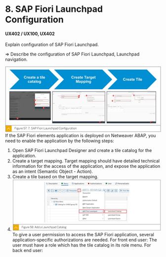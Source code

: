 # 8. SAP Fiori Launchpad Configuration

#### UX402 / UX100, UX402

Explain configuration of SAP Fiori Launchpad.

=> Describe the configuration of SAP Fiori Launchpad, Launchpad navigation.









![launchpadconfig1](img/launchpadconfig1.png)
If the SAP Fiori elements application is deployed on Netweaver ABAP, you need to enable the 
application by the following steps:

1. Open SAP Fiori Launchpad Designer and create a tile catalog for the application.
2. Create a target mapping. Target mapping should have detailed technical information for 
  the access of the application, and expose the application as an intent (Semantic Object - 
  Action).
3. Create a tile based on the target mapping.
4. ![launchpadconfig2](img/launchpadconfig2.png)To give a user permission to access the SAP Fiori application, several application-specific 
  authorizations are needed.
  For front end user:
  The user must have a role which has the tile catalog in its role menu.
  For back end user:
